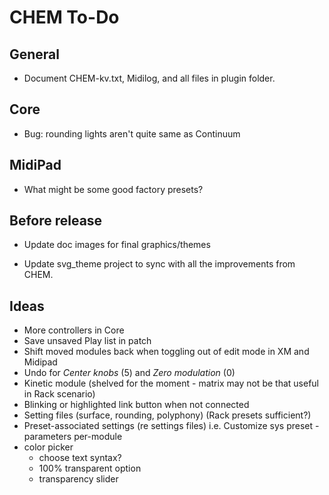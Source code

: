 # CHEM To-Do

## General

- Document CHEM-kv.txt, Midilog, and all files in plugin folder.

## Core

- Bug: rounding lights aren't quite same as Continuum

## MidiPad

- What might be some good factory presets?

## Before release

- Update doc images for final graphics/themes

- Update svg_theme project to sync with all the improvements from CHEM.

## Ideas

- More controllers in Core
- Save unsaved Play list in patch
- Shift moved modules back when toggling out of edit mode in XM and Midipad
- Undo for _Center knobs_ (5) and _Zero modulation_ (0)
- Kinetic module (shelved for the moment - matrix may not be that useful in Rack scenario)
- Blinking or highlighted link button when not connected
- Setting files (surface, rounding, polyphony) (Rack presets sufficient?)
- Preset-associated settings (re settings files) i.e. Customize sys preset - parameters per-module
- color picker
  - choose text syntax?
  - 100% transparent option
  - transparency slider
